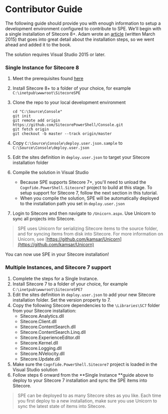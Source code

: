 # Contributor Guide

The following guide should provide you with enough information to setup a development environment configured to contribute to SPE. We'll begin with a single installation of Sitecore 8+. Adam wrote an [article](http://blog.najmanowicz.com/2015/03/03/set-up-sitecore-powershell-extensions-development-environment/) \(written March 2015\) that goes into great detail about the installation steps, so we went ahead and added it to the book.

The solution requires Visual Studio 2015 or later.

### Single Instance for Sitecore 8

1. Meet the prerequisites found [here](installation.md)
2. Install Sitecore 8+ to a folder of your choice, for example `C:\inetpub\wwwroot\SitecoreSPE`
3. Clone the repo to your local development environment
   ```
   cd "C:\Source\Console"
   git init
   git remote add origin https://github.com/SitecorePowerShell/Console.git
   git fetch origin
   git checkout -b master --track origin/master
   ```
4. Copy `C:\Source\Console\deploy.user.json.sample` to `C:\Source\Console\deploy.user.json`
5. Edit the sites definition in `deploy.user.json` to target your Sitecore installation folder
6. Compile the solution in Visual Studio

   * Because SPE supports Sitecore 7+, you'll need to unload the `Cognfide.PowerShell.Sitecore7` project to build at this stage. To setup support for Sitecore 7, follow the next section in this tutorial.
   * When you compile the solution, SPE will be automatically deployed to the installation path you set in `deploy.user.json`

7. Login to Sitecore and then navigate to `/Unicorn.aspx`. Use Unicorn to sync all projects into Sitecore.

> SPE uses Unicorn for serializing Sitecore items to the source folder, and for syncing items from disk into Sitecore. For more information on Unicorn, see [https://github.com/kamsar/Unicorn](https://github.com/kamsar/Unicorn)

You can now use SPE in your Sitecore installation!

### Multiple Instances, and Sitecore 7 support

1. Complete the steps for a Single Instance.
2. Install Sitecore 7 to a folder of your choice, for example `C:\inetpub\wwwroot\SitecoreSPE7`
3. Edit the sites definition in `deploy.user.json` to add your new Sitecore installation folder. Set the version property to 7.
4. Copy the following Sitecore dependencies to the `\Libraries\SC7` folder from your Sitecore installation:
   * Sitecore.Analytics.dll
   * Sitecore.Client.dll
   * Sitecore.ContentSearch.dll
   * Sitecore.ContentSearch.Linq.dll
   * Sitecore.ExperienceEditor.dll
   * Sitecore.Kernel.dll
   * Sitecore.Logging.dll
   * Sitecore.NVelocity.dll
   * Sitecore.Update.dll
5. Make sure the `Cognfide.PowerShell.Sitecore7` project is loaded in the Visual Studio solution
6. Follow steps 6 onward from the **Single Instance **guide above to deploy to your Sitecore 7 installation and sync the SPE items into Sitecore.

> SPE can be deployed to as many Sitecore sites as you like. Each time you first deploy to a new installation, make sure you use Unicorn to sync the latest state of items into Sitecore.




